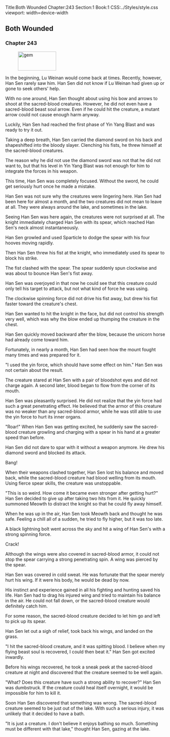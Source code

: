 Title:Both Wounded 
Chapter:243 
Section:1 
Book:1 
CSS:../Styles/style.css 
viewport: width=device-width
  
## Both Wounded
### Chapter 243 
<figure>
	<img src="../Images/gem.gif" alt="gem" id="gem" width="120" height="60" />
</figure>
  

  
  In the beginning, Lu Weinan would come back at times. Recently, however, Han Sen rarely saw him. Han Sen did not know if Lu Weinan had given up or gone to seek others' help.

With no one around, Han Sen thought about using his bow and arrows to shoot at the sacred-blood creatures. However, he did not even have a sacred-blood beast soul arrow. Even if he could hit the creature, a mutant arrow could not cause enough harm anyway.

Luckily, Han Sen had reached the first phase of Yin Yang Blast and was ready to try it out.

Taking a deep breath, Han Sen carried the diamond sword on his back and shapeshifted into the bloody slayer. Clenching his fists, he threw himself at the sacred-blood creatures.

The reason why he did not use the diamond sword was not that he did not want to, but that his level in Yin Yang Blast was not enough for him to integrate the forces in his weapon.

This time, Han Sen was completely focused. Without the sword, he could get seriously hurt once he made a mistake.

Han Sen was not sure why the creatures were lingering here. Han Sen had been here for almost a month, and the two creatures did not mean to leave at all. They were always around the lake, and sometimes in the lake.

Seeing Han Sen was here again, the creatures were not surprised at all. The knight immediately charged Han Sen with its spear, which reached Han Sen's neck almost instantaneously.

Han Sen growled and used Sparticle to dodge the spear with his four hooves moving rapidly.

Then Han Sen threw his fist at the knight, who immediately used its spear to block his strike.

The fist clashed with the spear. The spear suddenly spun clockwise and was about to bounce Han Sen's fist away.

Han Sen was overjoyed in that now he could see that this creature could only tell his target to attack, but not what kind of force he was using.

The clockwise spinning force did not drive his fist away, but drew his fist faster toward the creature's chest.

Han Sen wanted to hit the knight in the face, but did not control his strength very well, which was why the blow ended up thumping the creature in the chest.

Han Sen quickly moved backward after the blow, because the unicorn horse had already come toward him.

Fortunately, in nearly a month, Han Sen had seen how the mount fought many times and was prepared for it.

"I used the yin force, which should have some effect on him." Han Sen was not certain about the result.

The creature stared at Han Sen with a pair of bloodshot eyes and did not charge again. A second later, blood began to flow from the corner of its mouth.

Han Sen was pleasantly surprised. He did not realize that the yin force had such a great penetrating effect. He believed that the armor of this creature was no weaker than any sacred-blood armor, while he was still able to use the yin force to hurt its inner organs.

"Roar!" When Han Sen was getting excited, he suddenly saw the sacred-blood creature growling and charging with a spear in his hand at a greater speed than before.

Han Sen did not dare to spar with it without a weapon anymore. He drew his diamond sword and blocked its attack.

Bang!

When their weapons clashed together, Han Sen lost his balance and moved back, while the sacred-blood creature had blood welling from its mouth. Using fierce spear skills, the creature was unstoppable.

"This is so weird. How come it became even stronger after getting hurt?" Han Sen decided to give up after taking two hits from it. He quickly summoned Meowth to distract the knight so that he could fly away himself.

When he was up in the air, Han Sen took Meowth back and thought he was safe. Feeling a chill all of a sudden, he tried to fly higher, but it was too late.

A black lightning bolt went across the sky and hit a wing of Han Sen's with a strong spinning force.

Crack!

Although the wings were also covered in sacred-blood armor, it could not stop the spear carrying a strong penetrating spin. A wing was pierced by the spear.

Han Sen was covered in cold sweat. He was fortunate that the spear merely hurt his wing. If it were his body, he would be dead by now.

His instinct and experience gained in all his fighting and hunting saved his life. Han Sen had to drag his injured wing and tried to maintain his balance in the air. He could not fall down, or the sacred-blood creature would definitely catch him.

For some reason, the sacred-blood creature decided to let him go and left to pick up its spear.

Han Sen let out a sigh of relief, took back his wings, and landed on the grass.

"I hit the sacred-blood creature, and it was spitting blood. I believe when my flying beast soul is recovered, I could then beat it." Han Sen got excited inwardly.

Before his wings recovered, he took a sneak peek at the sacred-blood creature at night and discovered that the creature seemed to be well again.

"What? Does this creature have such a strong ability to recover?" Han Sen was dumbstruck. If the creature could heal itself overnight, it would be impossible for him to kill it.

Soon Han Sen discovered that something was wrong. The sacred-blood creature seemed to be just out of the lake. With such a serious injury, it was unlikely that it decided to have a bath.

"It is just a creature. I don't believe it enjoys bathing so much. Something must be different with that lake," thought Han Sen, gazing at the lake.
